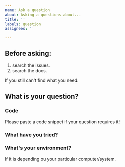 ```yaml
---
name: Ask a question
about: Asking a questions about...
title: ''
labels: question
assignees: ''

---
```


## Before asking:   
1. search the issues.   
2. search the docs.    

If you still can't find what you need:     
## What is your question?    

### Code    
Please paste a code snippet if your question requires it!   

### What have you tried?    

### What's your environment?   
If it is depending ou your particular computer/system.
